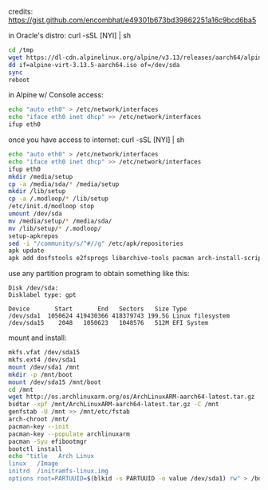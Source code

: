credits: https://gist.github.com/encombhat/e49301b673bd39862251a16c9bcd6ba5

in Oracle's distro: curl -sSL [NYI] | sh

````sh
cd /tmp
wget https://dl-cdn.alpinelinux.org/alpine/v3.13/releases/aarch64/alpine-virt-3.13.5-aarch64.iso
dd if=alpine-virt-3.13.5-aarch64.iso of=/dev/sda
sync
reboot
````

in Alpine w/ Console access:
````sh
echo "auto eth0" > /etc/network/interfaces
echo "iface eth0 inet dhcp" >> /etc/network/interfaces
ifup eth0
````
once you have access to internet: curl -sSL [NYI] | sh
````sh
echo "auto eth0" > /etc/network/interfaces
echo "iface eth0 inet dhcp" >> /etc/network/interfaces
ifup eth0
mkdir /media/setup
cp -a /media/sda/* /media/setup
mkdir /lib/setup
cp -a /.modloop/* /lib/setup
/etc/init.d/modloop stop
umount /dev/sda
mv /media/setup/* /media/sda/
mv /lib/setup/* /.modloop/
setup-apkrepos
sed -i "/community/s/^#//g" /etc/apk/repositories
apk update
apk add dosfstools e2fsprogs libarchive-tools pacman arch-install-scripts
````
use any partition program to obtain something like this:
````
Disk /dev/sda:
Disklabel type: gpt

Device       Start       End   Sectors   Size Type
/dev/sda1  1050624 419430366 418379743 199.5G Linux filesystem
/dev/sda15    2048   1050623   1048576   512M EFI System
````

mount and install: 
````sh 
mkfs.vfat /dev/sda15
mkfs.ext4 /dev/sda1
mount /dev/sda1 /mnt
mkdir -p /mnt/boot
mount /dev/sda15 /mnt/boot
cd /mnt
wget http://os.archlinuxarm.org/os/ArchLinuxARM-aarch64-latest.tar.gz
bsdtar -xpf /mnt/ArchLinuxARM-aarch64-latest.tar.gz -C /mnt
genfstab -U /mnt >> /mnt/etc/fstab
arch-chroot /mnt/
pacman-key --init
pacman-key --populate archlinuxarm
pacman -Syu efibootmgr
bootctl install
echo "title   Arch Linux
linux   /Image
initrd  /initramfs-linux.img
options root=PARTUUID=$(blkid -s PARTUUID -o value /dev/sda1) rw" > /boot/loader/entries/arch.conf
````